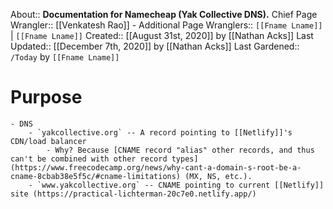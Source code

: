 About:: __Documentation for Namecheap (Yak Collective DNS).__
Chief Page Wrangler:: [[Venkatesh Rao]]
    - Additional Page Wranglers:: `[[Fname Lname]]` | `[[Fname Lname]]`
Created:: [[August 31st, 2020]] by [[Nathan Acks]]
Last Updated:: [[December 7th, 2020]] by [[Nathan Acks]]
Last Gardened:: `/Today` by `[[Fname Lname]]`
# Purpose
    - DNS
        - `yakcollective.org` -- A record pointing to [[Netlify]]'s CDN/load balancer
            - Why? Because [CNAME record "alias" other records, and thus can't be combined with other record types](https://www.freecodecamp.org/news/why-cant-a-domain-s-root-be-a-cname-8cbab38e5f5c/#cname-limitations) (MX, NS, etc.).
        - `www.yakcollective.org` -- CNAME pointing to current [[Netlify]] site (https://practical-lichterman-20c7e0.netlify.app/)
